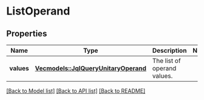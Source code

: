 # ListOperand

## Properties

Name | Type | Description | Notes
------------ | ------------- | ------------- | -------------
**values** | [**Vec<models::JqlQueryUnitaryOperand>**](JqlQueryUnitaryOperand.md) | The list of operand values. | 

[[Back to Model list]](../README.md#documentation-for-models) [[Back to API list]](../README.md#documentation-for-api-endpoints) [[Back to README]](../README.md)


